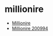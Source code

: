 # millionire

 * [Millionire](../../index/m/millionire-200994.json)
 * [Millionire 200994](../../index/m/millionire-200994.json)
